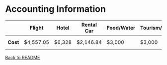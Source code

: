 Accounting Information
======
|          | Flight    | Hotel  | Rental Car | Food/Water | Tourism/Recreation | Spending            |
| -------- | --------- | ------ | ---------- | ---------- | ------------------ | ------------------- |
| **Cost** | $4,557.05 | $6,328 | $2,146.84  | $3,000     | $3,000             | $968 or $242/person |

[Back to README](README.md)